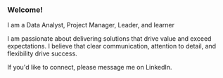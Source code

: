### Welcome!
I am a Data Analyst, Project Manager, Leader, and learner

I am passionate about delivering solutions that drive value and exceed expectations. I believe that clear communication, attention to detail, and flexibility drive success.

If you'd like to connect, please message me on LinkedIn.

<!--
**tamimcm416/tamimcm416** is a ✨ _special_ ✨ repository because its `README.md` (this file) appears on your GitHub profile.

Here are some ideas to get you started:

- 🔭 I’m currently working on ...
- 🌱 I’m currently learning ...
- 👯 I’m looking to collaborate on ...
- 🤔 I’m looking for help with ...
- 💬 Ask me about ...
- 📫 How to reach me: ...
- 😄 Pronouns: ...
- ⚡ Fun fact: ...
-->
